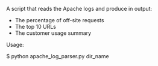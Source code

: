 A script that reads the Apache logs and produce in output:

* The percentage of off-site requests
* The top 10 URLs
* The customer usage summary 

Usage:

$ python apache_log_parser.py dir_name
